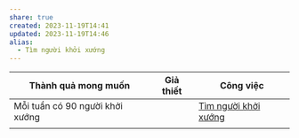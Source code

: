 ```yaml
---
share: true
created: 2023-11-19T14:41
updated: 2023-11-19T14:46
alias:
  - Tìm người khởi xướng
---
```


| Thành quả mong muốn             | Giả thiết | Công việc                                               |
| ------------------------------- | --------- | ------------------------------------------------------- |
| Mỗi tuần có 90 người khởi xướng |           | [Tìm người khởi xướng](K%E1%BA%BF%20ho%E1%BA%A1ch%20t%C3%ACm%20ng%C6%B0%E1%BB%9Di%20kh%E1%BB%9Fi%20x%C6%B0%E1%BB%9Bng.md) |
|                                 |           |                                                         |
